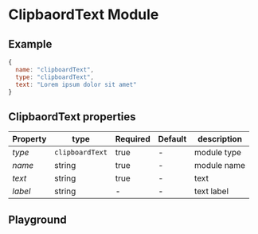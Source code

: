 
# ClipbaordText Module

## Example
```jsx
{
  name: "clipboardText",
  type: "clipboardText",
  text: "Lorem ipsum dolor sit amet"
}
```

## ClipbaordText properties

| Property     | type           | Required | Default | description |
| ------------ | -------------- | -------- | ------- | ----------- |
| *type*       | `clipboardText`| true     | -       | module type |
| *name*       | string         | true     | -       | module name |
| *text*       | string         | true     | -       | text        |
| *label*      | string         | -        | -       | text label  |


## Playground
